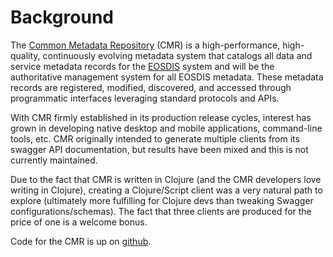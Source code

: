 # Background

The [Common Metadata Repository][cmr-project] (CMR) is a high-performance,
high-quality, continuously evolving metadata system that catalogs all data and
service metadata records for the [EOSDIS][eosdis] system and will be the
authoritative management system for all EOSDIS metadata. These metadata records
are registered, modified, discovered, and accessed through programmatic
interfaces leveraging standard protocols and APIs.

With CMR firmly established in its production release cycles, interest has
grown in developing native desktop and mobile applications, command-line
tools, etc. CMR originally intended to generate multiple clients from its
swagger API documentation, but results have been mixed and this is not
currently maintained.

Due to the fact that CMR is written in Clojure (and the CMR developers love
writing in Clojure), creating a Clojure/Script client was a very natural path
to explore (ultimately more fulfilling for Clojure devs than tweaking Swagger
configurations/schemas). The fact that three clients are produced for the
price of one is a welcome bonus.

Code for the CMR is up on [github][cmr-github].

<!-- Named page links below: /-->

[cmr-project]: https://earthdata.nasa.gov/about/science-system-description/eosdis-components/common-metadata-repository
[eosdis]: https://earthdata.nasa.gov/about
[cmr-github]: https://github.com/nasa/Common-Metadata-Repository
